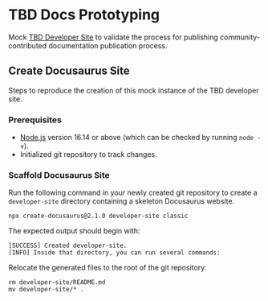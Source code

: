 # TBD Docs Prototyping

Mock [TBD Developer Site](https://developer.tbd.website) to validate the process for publishing community-contributed
documentation publication process.

## Create Docusaurus Site

Steps to reproduce the creation of this mock instance of the TBD developer site.

### Prerequisites

* [Node.js](https://nodejs.org/en/download/) version 16.14 or above (which can be checked by running `node -v`).
* Initialized git repository to track changes.

### Scaffold Docusaurus Site

Run the following command in your newly created git repository to create a `developer-site` directory containing a
skeleton Docusaurus website.

```shell
npx create-docusaurus@2.1.0 developer-site classic
```

The expected output should begin with:

```shell
[SUCCESS] Created developer-site.
[INFO] Inside that directory, you can run several commands:
```

Relocate the generated files to the root of the git repository:

```shell
rm developer-site/README.md
mv developer-site/* .
```